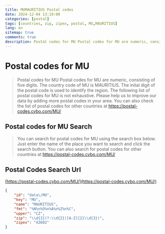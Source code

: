 ```yaml
---
title: MUMAURITIUS Postal codes 
date: 2024-12-04 13:19:00
categories: [postal]
tags: [countries, zip, zipex, postal, MU,MAURITIUS]
lang: en
sitemap: true
comments: true
description: Postal codes for MU Postal codes for MU are numeric, consisting of five digits. The country code of MU is MAURITIUS. The inital digit of the postal code is used to identify the region. The following list of postal codes for MU is not exhaustive. Please help us to improve our data by adding more postal codes in your area. You can also check the list of postal codes for other countries at https://postal-codes.cybo.com/MU/
---
```


# Postal codes for MU
> Postal codes for MU Postal codes for MU are numeric, consisting of five digits. The country code of MU is MAURITIUS. The inital digit of the postal code is used to identify the region. The following list of postal codes for MU is not exhaustive. Please help us to improve our data by adding more postal codes in your area. You can also check the list of postal codes for other countries at https://postal-codes.cybo.com/MU/

## Postal codes for MU Search 
> You can search for postal codes for MU using the search box below. Just enter the name of the place you want to search and click the search button. You can also search for postal codes for other countries at https://postal-codes.cybo.com/MU/

## Postal Codes Search Url

[https://postal-codes.cybo.com/MU/](https://postal-codes.cybo.com/MU/)
```json
{
    "id": "data\/MU",
    "key": "MU",
    "name": "MAURITIUS",
    "fmt": "%N%n%O%n%A%n%Z%n%C",
    "upper": "CZ",
    "zip": "\\d{3}(?:\\d{2}|[A-Z]{2}\\d{3})",
    "zipex": "42602"
}
```
